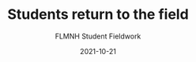---
title: Students return to the field
subtitle: FLMNH Student Fieldwork
layout: default
modal-id: 9
date: 2021-10-21
img: GaynorGalax.jpeg
thumbnail: GaynorGalax-thumbnail.jpeg
alt: image-alt
project-date: October 2021
source: Florida Museum of Natural History
link: https://www.floridamuseum.ufl.edu/science/students-return-to-the-field-with-the-aid-of-museum-travel-awards/?fbclid=IwAR0uP_wD6VwGcokq8G2BaIC4eNeNMMYovSIiy2ZiW1qrxjgFRmatlYwxjWk
category: Award
description: Every year, the Florida Museum’s Department of Natural History awards funding for University of Florida graduate students to help cover the cost of travel...
---